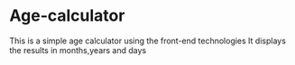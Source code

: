 # Age-calculator

This is a simple age calculator using the front-end technologies
It displays the results in months,years and days

